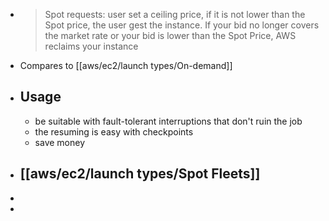 - > Spot requests: user set a ceiling price, if it is not lower than the Spot price, the user gest the instance. If your bid no longer covers the market rate or your bid is lower than the Spot Price, AWS reclaims your instance
- Compares to [[aws/ec2/launch types/On-demand]]
- ## Usage
	- be suitable with fault-tolerant interruptions that don't ruin the job
	- the resuming is easy with checkpoints
	- save money
- ## [[aws/ec2/launch types/Spot Fleets]]
-
-
